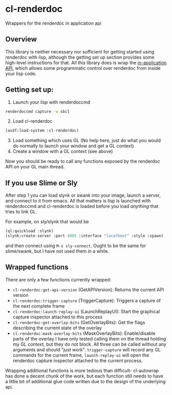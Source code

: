 # cl-renderdoc
Wrappers for the renderdoc in application api

## Overview
This library is neither necessary nor sufficient for getting started using renderdoc with lisp,
although the getting set up section provides some high-level instructions for that. All this library
does is wrap the [in-application API](https://renderdoc.org/docs/in_application_api.html), which
allows some programmatic control over renderdoc from inside your lisp code.

## Getting set up:

1. Launch your lisp with renderdoccmd
```sh
renderdoccmd capture -w sbcl
```
2. Load cl-renderdoc
```lisp
(asdf:load-system :cl-renderdoc)
```

3. Load something which uses GL (No help here, just do what you would do normally to launch your window and get a GL context)
4. Create a window with a GL context (see above)

Now you should be ready to call any functions exposed by the renderdoc API on your GL main thread.

## If you use Slime or Sly

After step 1 you can load slynk or swank into your image, launch a server, and connect to it from emacs.
All that matters is lisp is launched with renderdoccmd and cl-renderdoc is loaded before you load *anything* that tries to link GL.

For example, on sly/slynk that would be

```lisp
(ql:quickload :slynk)
(slynk:create-server :port 4005 :interface "localhost" :style :spawn)
```
and then connect using `M-x sly-connect`. Ought to be the same for slime/swank, but I have not used them in a while.

## Wrapped functions

There are only a few functions currently wrapped:
- `cl-renderdoc:get-api-version` (GetAPIVersion): Returns the current API version
- `cl-renderdoc:trigger-capture` (TriggerCapture): Triggers a capture of the next complete frame
- `cl-renderdoc:launch-replay-ui` (LaunchReplayUI): Start the graphical capture inspector attached to this process
- `cl-renderdoc:get-overlay-bits` (GetOverlayBits): Get the flags describing the current state of the overlay
- `cl-renderdoc:mask-overlay-bits` (MaskOverlayBits): Enable/disable parts of the overlay
I have only tested calling them on the thread holding my GL context, but they do not block. All three can be called
without any arguments and should "just work". `trigger-capture` will record any GL commands for the current frame,
`launch-replay-ui` will open the renderdoc capture inspector attached to the current process.

Wrapping additional functions is more tedious than difficult- cl-autowrap has done a decent chunk of the work, but each function still needs to have a little bit of additional glue code written due to the design of the underlying api.
